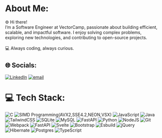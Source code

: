 # About Me:
⚙️ Hi there!<br>I’m a Software Engineer at VectorCamp, passionate about building efficient, scalable, and impactful software. I enjoy solving complex problems, exploring new technologies, and contributing to open-source projects.<br><br>💻 Always coding, always curious.


## 🌐 Socials:
[![LinkedIn](https://img.shields.io/badge/LinkedIn-%230077B5.svg?logo=linkedin&logoColor=white)](https://linkedin.com/in/https://www.linkedin.com/in/giorgos-tsoulkanakis/) [![email](https://img.shields.io/badge/Email-D14836?logo=gmail&logoColor=white)](mailto:gtsoulkanakis@gmail.com) 

# 💻 Tech Stack:
![C](https://img.shields.io/badge/c-%2300599C.svg?style=plastic&logo=c&logoColor=white) ![SIMD Programming(AVX2,SSE4.2,NEON,VSX)](https://img.shields.io/badge/SIMD%20Programming(AVX2%2C%20SSE4.2%2C%20NEON%2C%20VSX)-%2300599C.svg?style=plastic&logo=c&logoColor=white)
 ![JavaScript](https://img.shields.io/badge/javascript-%23323330.svg?style=plastic&logo=javascript&logoColor=%23F7DF1E) ![Java](https://img.shields.io/badge/java-%23ED8B00.svg?style=plastic&logo=openjdk&logoColor=white) ![TailwindCSS](https://img.shields.io/badge/tailwindcss-%2338B2AC.svg?style=plastic&logo=tailwind-css&logoColor=white) ![SQLite](https://img.shields.io/badge/sqlite-%2307405e.svg?style=plastic&logo=sqlite&logoColor=white) ![MySQL](https://img.shields.io/badge/mysql-4479A1.svg?style=plastic&logo=mysql&logoColor=white) ![FastAPI](https://img.shields.io/badge/FastAPI-005571?style=plastic&logo=fastapi) ![Python](https://img.shields.io/badge/python-3670A0?style=plastic&logo=python&logoColor=ffdd54) ![NodeJS](https://img.shields.io/badge/node.js-6DA55F?style=plastic&logo=node.js&logoColor=white) ![Git](https://img.shields.io/badge/git-%23F05033.svg?style=plastic&logo=git&logoColor=white) ![Webpack](https://img.shields.io/badge/webpack-%238DD6F9.svg?style=plastic&logo=webpack&logoColor=black) ![FastAPI](https://img.shields.io/badge/FastAPI-005571?style=plastic&logo=fastapi) ![Svelte](https://img.shields.io/badge/svelte-%23f1413d.svg?style=plastic&logo=svelte&logoColor=white) ![Bootstrap](https://img.shields.io/badge/bootstrap-%238511FA.svg?style=plastic&logo=bootstrap&logoColor=white) ![Esbuild](https://img.shields.io/badge/esbuild-%23FFCF00.svg?style=plastic&logo=esbuild&logoColor=black) ![jQuery](https://img.shields.io/badge/jquery-%230769AD.svg?style=plastic&logo=jquery&logoColor=white) ![Hibernate](https://img.shields.io/badge/Hibernate-59666C?style=plastic&logo=Hibernate&logoColor=white) ![Postgres](https://img.shields.io/badge/postgres-%23316192.svg?style=plastic&logo=postgresql&logoColor=white) ![TypeScript](https://img.shields.io/badge/typescript-%23007ACC.svg?style=plastic&logo=typescript&logoColor=white)


<!-- Proudly created with GPRM ( https://gprm.itsvg.in ) -->
